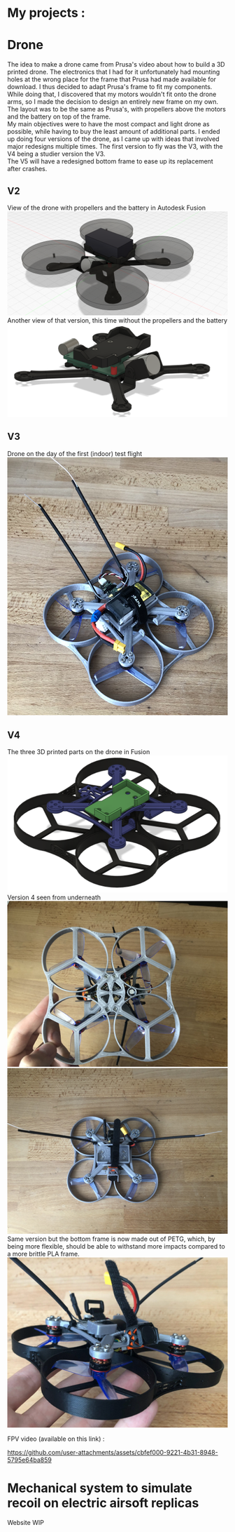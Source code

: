 # My projects :

# Drone
The idea to make a drone came from Prusa's video about how to build a 3D printed drone. The electronics that I had for it unfortunately had mounting holes at the wrong place for the frame that Prusa had made available for download. I thus decided to adapt Prusa's frame to fit my components. While doing that, I discovered that my motors wouldn't fit onto the drone arms, so I made the decision to design an entirely new frame on my own. The layout was to be the same as Prusa's, with propellers above the motors and the battery on top of the frame.\
My main objectives were to have the most compact and light drone as possible, while having to buy the least amount of additional parts. I ended up doing four versions of the drone, as I came up with ideas that involved major redesigns multiple times. The first version to fly was the V3, with the V4 being a studier version the V3.\
The V5 will have a redesigned bottom frame to ease up its replacement after crashes.
## V2
View of the drone with propellers and the battery in Autodesk Fusion
![Alt text](docs/assets/V1_Perspective.png)
Another view of that version, this time without the propellers and the battery
![Alt text](docs/assets/V1_Right_edge.png)

## V3 
Drone on the day of the first (indoor) test flight
![Alt text](docs/assets/V4_4.jpg)

## V4
The three 3D printed parts on the drone in Fusion
![Alt text](docs/assets/V4_9_Fusion.png)
Version 4 seen from underneath
![Alt text](docs/assets/V4_5.jpg)
![Alt text](docs/assets/V4_7.jpg)
Same version but the bottom frame is now made out of PETG, which, by being more flexible, should be able to withstand more impacts compared to a more brittle PLA frame.
![Alt text](docs/assets/V4_8.jpg)

FPV video (available on this link) :

https://github.com/user-attachments/assets/cbfef000-9221-4b31-8948-5795e64ba859


# Mechanical system to simulate recoil on electric airsoft replicas 
Website WIP

